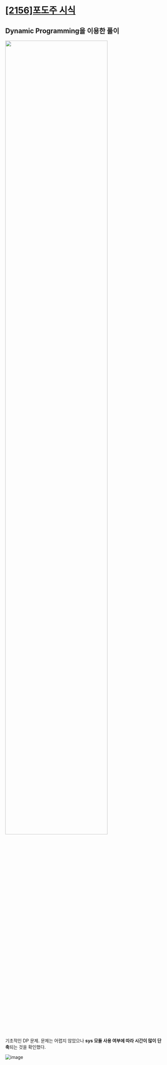 # [[2156]포도주 시식](https://www.acmicpc.net/problem/2156)

## Dynamic Programming을 이용한 풀이

<image src="https://lh4.googleusercontent.com/BVwDMsxXCqUuhRfyEWlynDzZxPr5FbXr3ZWWU9gsXMk_oXeQbS5jqLtv__3nCpIhW-DCa4DQYhWeFQ8I2jrKl81RxcFUBDzp_Lf1hdkXox9UbZyudGWKobNaBdZNyYJ9Ziikj5J6" width="80%">

기초적인 DP 문제.
문제는 어렵지 않았으나 **sys 모듈 사용 여부에 따라 시간이 많이 단축**되는 것을 확인했다.

![image](https://user-images.githubusercontent.com/34594339/89745044-15236680-daec-11ea-9f81-9dda76ff731e.png)